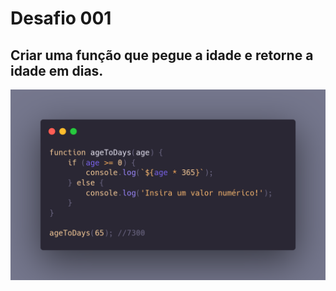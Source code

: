 # Desafio 001
## Criar uma função que pegue a idade e retorne a idade em dias.

![screenshot](screenshot.png)
